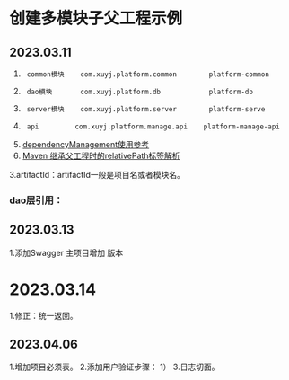 # 创建多模块子父工程示例 
## 2023.03.11

1.		common模块	com.xuyj.platform.common	    platform-common
2.		dao模块	    com.xuyj.platform.db	        platform-db
3.		server模块	com.xuyj.platform.server	    platform-serve
4.		api	        com.xuyj.platform.manage.api    platform-manage-api


1. [dependencyManagement使用参考](https://www.jianshu.com/p/1870fe75386a)
2. [Maven 继承父工程时的relativePath标签解析](https://blog.csdn.net/inthat/article/details/108147303)

3.artifactId：artifactId一般是项目名或者模块名。

### dao层引用：


## 2023.03.13
1.添加Swagger
主项目增加 版本

# 2023.03.14
1.修正：统一返回。

## 2023.04.06
1.增加项目必须表。
2.添加用户验证步骤：
1）
3.日志切面。

